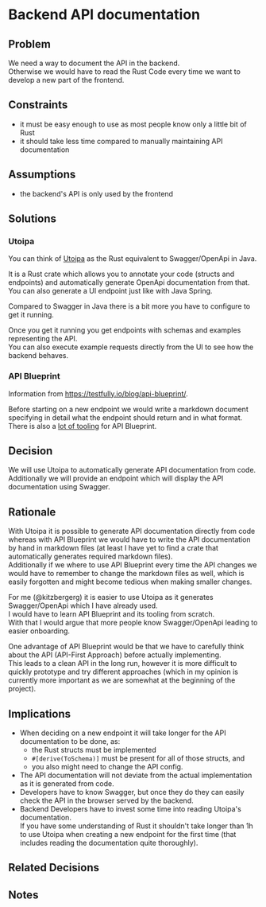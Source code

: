 # Backend API documentation

## Problem

We need a way to document the API in the backend.  
Otherwise we would have to read the Rust Code every time we want to develop a new part of the frontend.

## Constraints

-   it must be easy enough to use as most people know only a little bit of Rust
-   it should take less time compared to manually maintaining API documentation

## Assumptions

-   the backend's API is only used by the frontend

## Solutions

### Utoipa

You can think of [Utoipa](https://github.com/juhaku/utoipa) as the Rust equivalent to Swagger/OpenApi in Java.

It is a Rust crate which allows you to annotate your code (structs and endpoints) and automatically generate OpenApi documentation from that.  
You can also generate a UI endpoint just like with Java Spring.

Compared to Swagger in Java there is a bit more you have to configure to get it running.

Once you get it running you get endpoints with schemas and examples representing the API.  
You can also execute example requests directly from the UI to see how the backend behaves.

### API Blueprint

Information from <https://testfully.io/blog/api-blueprint/>.

Before starting on a new endpoint we would write a markdown document specifying in detail what the endpoint should return and in what format.  
There is also a [lot of tooling](https://apiblueprint.org/tools.html) for API Blueprint.

## Decision

We will use Utoipa to automatically generate API documentation from code.  
Additionally we will provide an endpoint which will display the API documentation using Swagger.

## Rationale

With Utoipa it is possible to generate API documentation directly from code whereas with API Blueprint we would have to write the API documentation by hand in markdown files (at least I have yet to find a crate that automatically generates required markdown files).  
Additionally if we where to use API Blueprint every time the API changes we would have to remember to change the markdown files as well, which is easily forgotten and might become tedious when making smaller changes.

For me (@kitzbergerg) it is easier to use Utoipa as it generates Swagger/OpenApi which I have already used.  
I would have to learn API Blueprint and its tooling from scratch.  
With that I would argue that more people know Swagger/OpenApi leading to easier onboarding.

One advantage of API Blueprint would be that we have to carefully think about the API (API-First Approach) before actually implementing.  
This leads to a clean API in the long run, however it is more difficult to quickly prototype and try different approaches (which in my opinion is currently more important as we are somewhat at the beginning of the project).

## Implications

-   When deciding on a new endpoint it will take longer for the API documentation to be done, as:
    -   the Rust structs must be implemented
    -   `#[derive(ToSchema)]` must be present for all of those structs, and
    -   you also might need to change the API config.
-   The API documentation will not deviate from the actual implementation as it is generated from code.
-   Developers have to know Swagger, but once they do they can easily check the API in the browser served by the backend.
-   Backend Developers have to invest some time into reading Utoipa's documentation.  
    If you have some understanding of Rust it shouldn't take longer than 1h to use Utoipa when creating a new endpoint for the first time (that includes reading the documentation quite thoroughly).

## Related Decisions

## Notes
